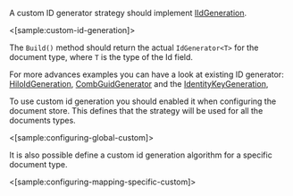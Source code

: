 <!--Title:Custom Identity Strategies-->

A custom ID generator strategy should implement [IIdGeneration](https://github.com/JasperFx/marten/blob/3.13/src/Marten/Schema/IIdGeneration.cs).

<[sample:custom-id-generation]>

The `Build()` method should return the actual `IdGenerator<T>` for the document type, where `T` is the type of the Id field.

For more advances examples you can have a look at existing ID generator: [HiloIdGeneration](https://github.com/JasperFx/marten/blob/3.13/src/Marten/Schema/Identity/Sequences/HiloIdGeneration.cs), [CombGuidGenerator](https://github.com/JasperFx/marten/blob/3.13/src/Marten/Schema/Identity/CombGuidIdGeneration.cs) and the [IdentityKeyGeneration](https://github.com/JasperFx/marten/blob/3.13/src/Marten/Schema/Identity/Sequences/IdentityKeyGeneration.cs),

To use custom id generation you should enabled it when configuring the document store. This defines that the strategy will be used for all the documents types.

<[sample:configuring-global-custom]>

It is also possible define a custom id generation algorithm for a specific document type.

<[sample:configuring-mapping-specific-custom]>
